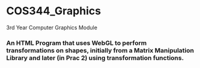 # COS344_Graphics
3rd Year Computer Graphics Module

### An HTML Program that uses WebGL to perform transformations on shapes, initially from a Matrix Manipulation Library and later (in Prac 2) using transformation functions. 